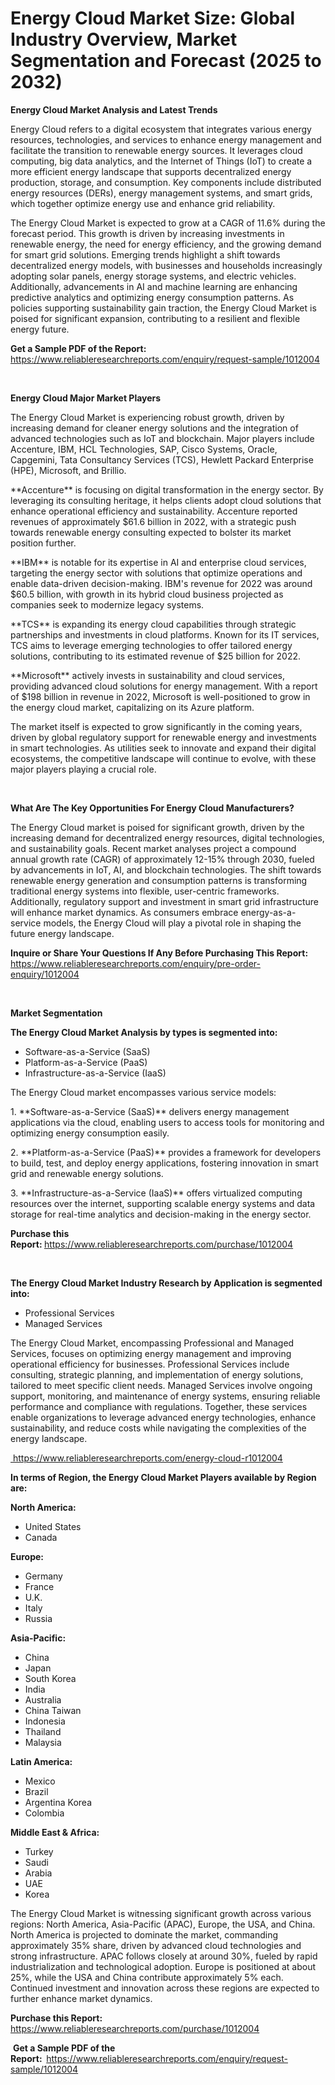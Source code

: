 <p><h1>Energy Cloud Market Size: Global Industry Overview, Market Segmentation and Forecast (2025 to 2032)</h1></p><p><strong>Energy Cloud Market Analysis and Latest Trends</strong></p>
<p><p>Energy Cloud refers to a digital ecosystem that integrates various energy resources, technologies, and services to enhance energy management and facilitate the transition to renewable energy sources. It leverages cloud computing, big data analytics, and the Internet of Things (IoT) to create a more efficient energy landscape that supports decentralized energy production, storage, and consumption. Key components include distributed energy resources (DERs), energy management systems, and smart grids, which together optimize energy use and enhance grid reliability.</p><p>The Energy Cloud Market is expected to grow at a CAGR of 11.6% during the forecast period. This growth is driven by increasing investments in renewable energy, the need for energy efficiency, and the growing demand for smart grid solutions. Emerging trends highlight a shift towards decentralized energy models, with businesses and households increasingly adopting solar panels, energy storage systems, and electric vehicles. Additionally, advancements in AI and machine learning are enhancing predictive analytics and optimizing energy consumption patterns. As policies supporting sustainability gain traction, the Energy Cloud Market is poised for significant expansion, contributing to a resilient and flexible energy future.</p></p>
<p><strong>Get a Sample PDF of the Report:&nbsp;</strong> <a href="https://www.reliableresearchreports.com/enquiry/request-sample/1012004?utm_campaign=2662&utm_medium=2&utm_source=Github&utm_content=ia&utm_term=17042025&utm_id=energy-cloud">https://www.reliableresearchreports.com/enquiry/request-sample/1012004</a></p>
<p>&nbsp;</p>
<p><strong>Energy Cloud Major Market Players</strong></p>
<p><p>The Energy Cloud Market is experiencing robust growth, driven by increasing demand for cleaner energy solutions and the integration of advanced technologies such as IoT and blockchain. Major players include Accenture, IBM, HCL Technologies, SAP, Cisco Systems, Oracle, Capgemini, Tata Consultancy Services (TCS), Hewlett Packard Enterprise (HPE), Microsoft, and Brillio.</p><p>**Accenture** is focusing on digital transformation in the energy sector. By leveraging its consulting heritage, it helps clients adopt cloud solutions that enhance operational efficiency and sustainability. Accenture reported revenues of approximately $61.6 billion in 2022, with a strategic push towards renewable energy consulting expected to bolster its market position further.</p><p>**IBM** is notable for its expertise in AI and enterprise cloud services, targeting the energy sector with solutions that optimize operations and enable data-driven decision-making. IBM's revenue for 2022 was around $60.5 billion, with growth in its hybrid cloud business projected as companies seek to modernize legacy systems.</p><p>**TCS** is expanding its energy cloud capabilities through strategic partnerships and investments in cloud platforms. Known for its IT services, TCS aims to leverage emerging technologies to offer tailored energy solutions, contributing to its estimated revenue of $25 billion for 2022.</p><p>**Microsoft** actively invests in sustainability and cloud services, providing advanced cloud solutions for energy management. With a report of $198 billion in revenue in 2022, Microsoft is well-positioned to grow in the energy cloud market, capitalizing on its Azure platform.</p><p>The market itself is expected to grow significantly in the coming years, driven by global regulatory support for renewable energy and investments in smart technologies. As utilities seek to innovate and expand their digital ecosystems, the competitive landscape will continue to evolve, with these major players playing a crucial role.</p></p>
<p>&nbsp;</p>
<p><strong>What Are The Key Opportunities For Energy Cloud Manufacturers?</strong></p>
<p><p>The Energy Cloud market is poised for significant growth, driven by the increasing demand for decentralized energy resources, digital technologies, and sustainability goals. Recent market analyses project a compound annual growth rate (CAGR) of approximately 12-15% through 2030, fueled by advancements in IoT, AI, and blockchain technologies. The shift towards renewable energy generation and consumption patterns is transforming traditional energy systems into flexible, user-centric frameworks. Additionally, regulatory support and investment in smart grid infrastructure will enhance market dynamics. As consumers embrace energy-as-a-service models, the Energy Cloud will play a pivotal role in shaping the future energy landscape.</p></p>
<p><strong>Inquire or Share Your Questions If Any Before Purchasing This Report:</strong> <a href="https://www.reliableresearchreports.com/enquiry/pre-order-enquiry/1012004?utm_campaign=2662&utm_medium=2&utm_source=Github&utm_content=ia&utm_term=17042025&utm_id=energy-cloud">https://www.reliableresearchreports.com/enquiry/pre-order-enquiry/1012004</a></p>
<p>&nbsp;</p>
<p><strong>Market Segmentation</strong></p>
<p><strong>The Energy Cloud Market Analysis by types is segmented into:</strong></p>
<p><ul><li>Software-as-a-Service (SaaS)</li><li>Platform-as-a-Service (PaaS)</li><li>Infrastructure-as-a-Service (IaaS)</li></ul></p>
<p><p>The Energy Cloud market encompasses various service models: </p><p>1. **Software-as-a-Service (SaaS)** delivers energy management applications via the cloud, enabling users to access tools for monitoring and optimizing energy consumption easily. </p><p>2. **Platform-as-a-Service (PaaS)** provides a framework for developers to build, test, and deploy energy applications, fostering innovation in smart grid and renewable energy solutions. </p><p>3. **Infrastructure-as-a-Service (IaaS)** offers virtualized computing resources over the internet, supporting scalable energy systems and data storage for real-time analytics and decision-making in the energy sector.</p></p>
<p><strong>Purchase this Report:&nbsp;</strong><a href="https://www.reliableresearchreports.com/purchase/1012004?utm_campaign=2662&utm_medium=2&utm_source=Github&utm_content=ia&utm_term=17042025&utm_id=energy-cloud">https://www.reliableresearchreports.com/purchase/1012004</a></p>
<p>&nbsp;</p>
<p><strong>The Energy Cloud Market Industry Research by Application is segmented into:</strong></p>
<p><ul><li>Professional Services</li><li>Managed Services</li></ul></p>
<p><p>The Energy Cloud Market, encompassing Professional and Managed Services, focuses on optimizing energy management and improving operational efficiency for businesses. Professional Services include consulting, strategic planning, and implementation of energy solutions, tailored to meet specific client needs. Managed Services involve ongoing support, monitoring, and maintenance of energy systems, ensuring reliable performance and compliance with regulations. Together, these services enable organizations to leverage advanced energy technologies, enhance sustainability, and reduce costs while navigating the complexities of the energy landscape.</p></p>
<p><a href="https://www.reliableresearchreports.com/energy-cloud-r1012004?utm_campaign=2662&utm_medium=2&utm_source=Github&utm_content=ia&utm_term=17042025&utm_id=energy-cloud">&nbsp;https://www.reliableresearchreports.com/energy-cloud-r1012004</a></p>
<p><strong>In terms of Region, the Energy Cloud Market Players available by Region are:</strong></p>
<p>
    <p> <strong> North America: </strong>
        <ul>
            <li>United States</li>
            <li>Canada</li>
        </ul>
        </p> 
    <p> <strong> Europe: </strong>
        <ul>
            <li>Germany</li>
            <li>France</li>
            <li>U.K.</li>
            <li>Italy</li>
            <li>Russia</li>
        </ul>
        </p> 
    <p> <strong> Asia-Pacific: </strong>
        <ul>
            <li>China</li>
            <li>Japan</li>
            <li>South Korea</li>
            <li>India</li>
            <li>Australia</li>
            <li>China Taiwan</li>
            <li>Indonesia</li>
            <li>Thailand</li>
            <li>Malaysia</li>
        </ul>
        </p> 
    <p> <strong> Latin America: </strong>
        <ul>
            <li>Mexico</li>
            <li>Brazil</li>
            <li>Argentina Korea</li>
            <li>Colombia</li>
        </ul>
        </p> 
    <p> <strong> Middle East & Africa: </strong>
        <ul>
            <li>Turkey</li>
            <li>Saudi</li>
            <li>Arabia</li>
            <li>UAE</li>
            <li>Korea</li>
        </ul>
    </p>
    </p>
<p><p>The Energy Cloud Market is witnessing significant growth across various regions: North America, Asia-Pacific (APAC), Europe, the USA, and China. North America is projected to dominate the market, commanding approximately 35% share, driven by advanced cloud technologies and strong infrastructure. APAC follows closely at around 30%, fueled by rapid industrialization and technological adoption. Europe is positioned at about 25%, while the USA and China contribute approximately 5% each. Continued investment and innovation across these regions are expected to further enhance market dynamics.</p></p>
<p><strong>Purchase this Report: </strong><a href="https://www.reliableresearchreports.com/purchase/1012004?utm_campaign=2662&utm_medium=2&utm_source=Github&utm_content=ia&utm_term=17042025&utm_id=energy-cloud">https://www.reliableresearchreports.com/purchase/1012004</a></p>
<p>&nbsp;<strong>Get a Sample PDF of the Report:&nbsp;&nbsp;</strong><a href="https://www.reliableresearchreports.com/enquiry/request-sample/1012004?utm_campaign=2662&utm_medium=2&utm_source=Github&utm_content=ia&utm_term=17042025&utm_id=energy-cloud">https://www.reliableresearchreports.com/enquiry/request-sample/1012004</a></p>
<p><strong></strong></p>
<p><p></p><p></p><p></p></p>